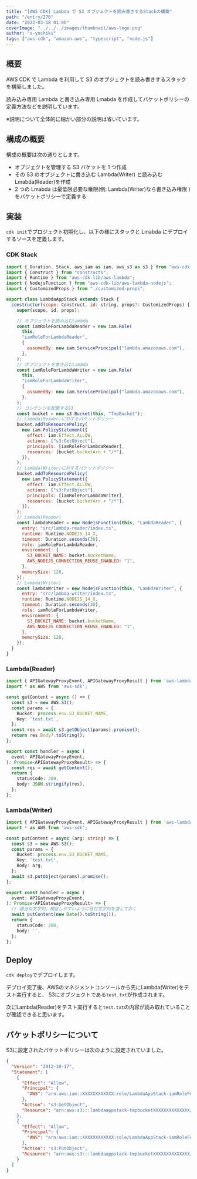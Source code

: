 ```yaml
---
title: "[AWS CDK] Lambda で S3 オブジェクトを読み書きするStackの構築"
path: "/entry/270"
date: "2022-03-18 01:00"
coverImage: "../../../images/thumbnail/aws-logo.png"
author: "s-yoshiki"
tags: ["aws-cdk", "amazon-aws", "typescript", "node.js"]
---
```


## 概要

AWS CDK で Lambda を利用して S3 のオブジェクトを読み書きするスタックを構築しました。

読み込み専用 Lambda と書き込み専用 Lmabda を作成してバケットポリシーの定義方法などを説明しています。

※説明について全体的に細かい部分の説明は省いています。

## 構成の概要

構成の概要は次の通りとします。

- オブジェクトを管理する S3 バケットを 1 つ作成
- その S3 のオブジェクトに書き込む Lambda(Writer) と読み込む Lmabda(Reader)を作成
- 2 つの Lmabda は最低限必要な権限(例: Lambda(Writer)なら書き込み権限 ) をバケットポリシーで定義する

## 実装

`cdk init`でプロジェクト初期化し、以下の様にスタックと Lmabda にデプロイするソースを定義します。

### CDK Stack

```js
import { Duration, Stack, aws_iam as iam, aws_s3 as s3 } from "aws-cdk-lib";
import { Construct } from "constructs";
import { Runtime } from "aws-cdk-lib/aws-lambda";
import { NodejsFunction } from "aws-cdk-lib/aws-lambda-nodejs";
import { CustomizedProps } from "./customized-props";

export class LambdaAppStack extends Stack {
  constructor(scope: Construct, id: string, props?: CustomizedProps) {
    super(scope, id, props);

    // オブジェクトを読み込むLambda
    const iamRoleForLambdaReader = new iam.Role(
      this,
      "iamRoleForLambdaReader",
      {
        assumedBy: new iam.ServicePrincipal("lambda.amazonaws.com"),
      },
    );
    // オブジェクトを書き込むLambda
    const iamRoleForLambdaWriter = new iam.Role(
      this,
      "iamRoleForLambdaWriter",
      {
        assumedBy: new iam.ServicePrincipal("lambda.amazonaws.com"),
      },
    );
    // コンテンツを配置するS3
    const bucket = new s3.Bucket(this, "TmpBucket");
    // Lambda(Reader)に対するバケットポリシー
    bucket.addToResourcePolicy(
      new iam.PolicyStatement({
        effect: iam.Effect.ALLOW,
        actions: ["s3:GetObject"],
        principals: [iamRoleForLambdaReader],
        resources: [bucket.bucketArn + "/*"],
      }),
    );
    // Lambda(Writer)に対するバケットポリシー
    bucket.addToResourcePolicy(
      new iam.PolicyStatement({
        effect: iam.Effect.ALLOW,
        actions: ["s3:PutObject"],
        principals: [iamRoleForLambdaWriter],
        resources: [bucket.bucketArn + "/*"],
      }),
    );
    // Lambda(Reader)
    const lambdaReader = new NodejsFunction(this, "LambdaReader", {
      entry: "src/lambda-reader/index.ts",
      runtime: Runtime.NODEJS_14_X,
      timeout: Duration.seconds(30),
      role: iamRoleForLambdaReader,
      environment: {
        S3_BUCKET_NAME: bucket.bucketName,
        AWS_NODEJS_CONNECTION_REUSE_ENABLED: "1",
      },
      memorySize: 128,
    });
    // Lambda(Writer)
    const lambdaWriter = new NodejsFunction(this, "LambdaWriter", {
      entry: "src/lambda-writer/index.ts",
      runtime: Runtime.NODEJS_14_X,
      timeout: Duration.seconds(30),
      role: iamRoleForLambdaWriter,
      environment: {
        S3_BUCKET_NAME: bucket.bucketName,
        AWS_NODEJS_CONNECTION_REUSE_ENABLED: "1",
      },
      memorySize: 128,
    });
  }
}
```

### Lambda(Reader)

```ts
import { APIGatewayProxyEvent, APIGatewayProxyResult } from 'aws-lambda';
import * as AWS from 'aws-sdk';

const getContent = async () => {
  const s3 = new AWS.S3();
  const params = {
    Bucket: process.env.S3_BUCKET_NAME,
    Key: 'test.txt',
  };
  const res = await s3.getObject(params).promise();
  return res.Body?.toString();
};

export const handler = async (
  event: APIGatewayProxyEvent,
): Promise<APIGatewayProxyResult> => {
  const res = await getContent();
  return {
    statusCode: 200,
    body: JSON.stringify(res),
  };
};
```

### Lambda(Writer)

```ts
import { APIGatewayProxyEvent, APIGatewayProxyResult } from 'aws-lambda';
import * as AWS from 'aws-sdk';

const putContent = async (arg: string) => {
  const s3 = new AWS.S3();
  const params = {
    Bucket: process.env.S3_BUCKET_NAME,
    Key: 'test.txt',
    Body: arg,
  };
  await s3.putObject(params).promise();
};

export const handler = async (
  event: APIGatewayProxyEvent,
): Promise<APIGatewayProxyResult> => {
  // 適当な文字列。検証しやすいように日付文字列を渡しておく
  await putContent(new Date().toString());
  return {
    statusCode: 200,
    body: '',
  };
};
```

## Deploy

`cdk deploy`でデプロイします。

デプロイ完了後、AWSのマネジメントコンソールから先にLambda(Writer)をテスト実行すると、
S3にオブジェクトである`test.txt`が作成されます。

次にLambda(Reader)をテスト実行すると`test.txt`の内容が読み取れていることが確認できると思います。

## バケットポリシーについて

S3に設定されたバケットポリシーは次のように設定されていました。

```json
{
  "Version": "2012-10-17",
  "Statement": [
    {
      "Effect": "Allow",
      "Principal": {
        "AWS": "arn:aws:iam::XXXXXXXXXXXX:role/LambdaAppStack-iamRoleForLambdaReaderXXXXXXXXXXXXXX"
      },
      "Action": "s3:GetObject",
      "Resource": "arn:aws:s3:::lambdaappstack-tmpbucketXXXXXXXXXXXXXX/*"
    },
    {
      "Effect": "Allow",
      "Principal": {
        "AWS": "arn:aws:iam::XXXXXXXXXXXX:role/LambdaAppStack-iamRoleForLambdaWriterXXXXXXXXXXXXXX"
      },
      "Action": "s3:PutObject",
      "Resource": "arn:aws:s3:::lambdaappstack-tmpbucketXXXXXXXXXXXXXX/*"
    }
  ]
}
```
